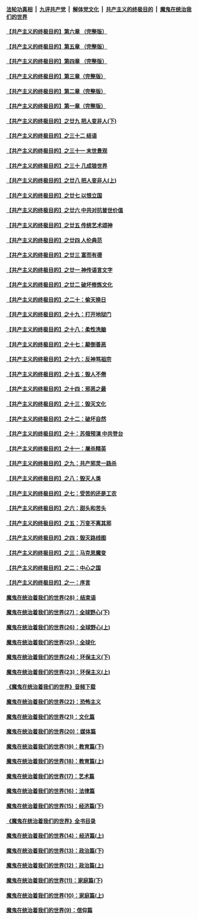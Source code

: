 

####  [法轮功真相](../../../../basic/blob/master/README.md?t=05241801) &nbsp;|&nbsp; [九评共产党](../../../../9ping.md/blob/master/README.md?t=05241801) &nbsp;|&nbsp; [解体党文化](../../../../jtdwh.md/blob/master/README.md?t=05241801)  &nbsp;|&nbsp; [共产主义的终极目的](../../../../gczydzjmd.md/blob/master/README.md?t=05241801) &nbsp;|&nbsp; [魔鬼在统治我们的世界](../../../../mgztzwmdsj.md/blob/master/README.md?t=05241801) 

#### [【共产主义的终极目的】第六章 （完整版）](../pages/nsc422/n11428913.md?t=05241801) 

#### [【共产主义的终极目的】第五章 （完整版）](../pages/nsc422/n11428912.md?t=05241801) 

#### [【共产主义的终极目的】第四章 （完整版）](../pages/nsc422/n11428907.md?t=05241801) 

#### [【共产主义的终极目的】第三章（完整版）](../pages/nsc422/n11428848.md?t=05241801) 

#### [【共产主义的终极目的】第二章（完整版）](../pages/nsc422/n11428831.md?t=05241801) 

#### [【共产主义的终极目的】第一章（完整版）](../pages/nsc422/n11417651.md?t=05241801) 

#### [【共产主义的终极目的】之廿九 把人变非人(下)](../pages/nsc422/n11344140.md?t=05241801) 

#### [【共产主义的终极目的】之三十二 结语](../pages/nsc422/n11360535.md?t=05241801) 

#### [【共产主义的终极目的】之三十一 末世景观](../pages/nsc422/n11351129.md?t=05241801) 

#### [【共产主义的终极目的】之三十 几成狼世界](../pages/nsc422/n11348280.md?t=05241801) 

#### [【共产主义的终极目的】之廿八 把人变非人(上)](../pages/nsc422/n11340492.md?t=05241801) 

#### [【共产主义的终极目的】之廿七 以恨立国](../pages/nsc422/n11336944.md?t=05241801) 

#### [【共产主义的终极目的】之廿六 中共对抗普世价值](../pages/nsc422/n11324785.md?t=05241801) 

#### [【共产主义的终极目的】之廿五 传统艺术颂神](../pages/nsc422/n11296396.md?t=05241801) 

#### [【共产主义的终极目的】之廿四 人伦典范](../pages/nsc422/n11296397.md?t=05241801) 

#### [【共产主义的终极目的】之廿三 富而有德](../pages/nsc422/n11283598.md?t=05241801) 

#### [【共产主义的终极目的】之廿一 神传语言文字](../pages/nsc422/n11263265.md?t=05241801) 

#### [【共产主义的终极目的】之廿二 破坏修炼文化](../pages/nsc422/n11245728.md?t=05241801) 

#### [【共产主义的终极目的】之二十：偷天换日](../pages/nsc422/n11238846.md?t=05241801) 

#### [【共产主义的终极目的】之十九：打开地狱门](../pages/nsc422/n11206376.md?t=05241801) 

#### [【共产主义的终极目的】之十八：柔性洗脑](../pages/nsc422/n11199994.md?t=05241801) 

#### [【共产主义的终极目的】之十七：颠倒善恶](../pages/nsc422/n11179782.md?t=05241801) 

#### [【共产主义的终极目的】之十六：反神骂祖宗](../pages/nsc422/n11166798.md?t=05241801) 

#### [【共产主义的终极目的】之十五：毁人不倦](../pages/nsc422/n11166792.md?t=05241801) 

#### [【共产主义的终极目的】之十四：邪恶之最](../pages/nsc422/n11150249.md?t=05241801) 

#### [【共产主义的终极目的】之十三：毁灭文化](../pages/nsc422/n11135227.md?t=05241801) 

#### [【共产主义的终极目的】之十二：破坏自然](../pages/nsc422/n11135214.md?t=05241801) 

#### [【共产主义的终极目的】之十：苏俄预演 中共登台](../pages/nsc422/n11118424.md?t=05241801) 

#### [【共产主义的终极目的】之十一：屠杀精英](../pages/nsc422/n11118442.md?t=05241801) 

#### [【共产主义的终极目的】之九：共产邪灵一路杀](../pages/nsc422/n11114139.md?t=05241801) 

#### [【共产主义的终极目的】之八：毁灭人类](../pages/nsc422/n11108503.md?t=05241801) 

#### [【共产主义的终极目的】之七：受苦的还是工农](../pages/nsc422/n11101809.md?t=05241801) 

#### [【共产主义的终极目的】之六：甜头和苦头](../pages/nsc422/n11096971.md?t=05241801) 

#### [【共产主义的终极目的】之五：万变不离其邪](../pages/nsc422/n11091285.md?t=05241801) 

#### [【共产主义的终极目的】之四：毁灭路线图](../pages/nsc422/n11086284.md?t=05241801) 

#### [【共产主义的终极目的】之三：马克思魔变](../pages/nsc422/n11061941.md?t=05241801) 

#### [【共产主义的终极目的】之二：中心之国](../pages/nsc422/n11047728.md?t=05241801) 

#### [【共产主义的终极目的】之一：序言](../pages/nsc422/n11086077.md?t=05241801) 

#### [魔鬼在统治着我们的世界(28)：结束语](../pages/nsc422/n10936246.md?t=05241801) 

#### [魔鬼在统治着我们的世界(27)：全球野心(下)](../pages/nsc422/n10928319.md?t=05241801) 

#### [魔鬼在统治着我们的世界(26)：全球野心(上)](../pages/nsc422/n10900318.md?t=05241801) 

#### [魔鬼在统治着我们的世界(25)：全球化](../pages/nsc422/n10788205.md?t=05241801) 

#### [魔鬼在统治着我们的世界(24)：环保主义(下)](../pages/nsc422/n10695307.md?t=05241801) 

#### [魔鬼在统治着我们的世界(23)：环保主义(上)](../pages/nsc422/n10688613.md?t=05241801) 

#### [《魔鬼在统治着我们的世界》音频下载](../pages/nsc422/n10635553.md?t=05241801) 

#### [魔鬼在统治着我们的世界(22)：恐怖主义](../pages/nsc422/n10614727.md?t=05241801) 

#### [魔鬼在统治着我们的世界(21)：文化篇](../pages/nsc422/n10597706.md?t=05241801) 

#### [魔鬼在统治着我们的世界(20)：媒体篇](../pages/nsc422/n10586579.md?t=05241801) 

#### [魔鬼在统治着我们的世界(19)：教育篇(下)](../pages/nsc422/n10564808.md?t=05241801) 

#### [魔鬼在统治着我们的世界(18)：教育篇(上)](../pages/nsc422/n10526970.md?t=05241801) 

#### [魔鬼在统治着我们的世界(17)：艺术篇](../pages/nsc422/n10499093.md?t=05241801) 

#### [魔鬼在统治着我们的世界(16)：法律篇](../pages/nsc422/n10485969.md?t=05241801) 

#### [魔鬼在统治着我们的世界(15)：经济篇(下)](../pages/nsc422/n10469975.md?t=05241801) 

#### [《魔鬼在统治着我们的世界》全书目录](../pages/nsc422/n10464261.md?t=05241801) 

#### [魔鬼在统治着我们的世界(14)：经济篇(上)](../pages/nsc422/n10457370.md?t=05241801) 

#### [魔鬼在统治着我们的世界(13)：政治篇(下)](../pages/nsc422/n10448270.md?t=05241801) 

#### [魔鬼在统治着我们的世界(12)：政治篇(上)](../pages/nsc422/n10444576.md?t=05241801) 

#### [魔鬼在统治着我们的世界(11)：家庭篇(下)](../pages/nsc422/n10440961.md?t=05241801) 

#### [魔鬼在统治着我们的世界(10)：家庭篇(上)](../pages/nsc422/n10435448.md?t=05241801) 

#### [魔鬼在统治着我们的世界(9)：信仰篇](../pages/nsc422/n10432159.md?t=05241801) 

